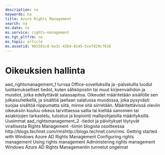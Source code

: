 ```yaml
---
description: na
keywords: na
title: Azure Rights Management
search: na
ms.date: na
ms.service: rights-management
ms.tgt_pltfrm: na
ms.topic: article
ms.assetid: 965581c8-be3c-43b4-8145-5cefd29c7636
---
```

# Oikeuksien hallinta
<?xml version="1.0" encoding="utf-8"?>
<developerConceptualDocument xmlns="http://ddue.schemas.microsoft.com/authoring/2003/5" xmlns:xlink="http://www.w3.org/1999/xlink">
  <introduction>
    <para>
      <token>aad_rightsmanagement_1</token> turvaa Office-sovelluksilla ja -palveluilla luodut luottamukselliset tiedot, kuten sähköpostin tai muut kirjeenvaihdon ja muistiot, jotka edellyttävät salassapitoa. Oikeudet määritetään sisällölle sen julkaisuhetkellä, ja sisältöä jaellaan salatussa muodossa, joka pysyvästi suojaa sisältöä riippumatta siitä, minne sitä siirretään. Määritettävissä oleviin oikeuksiin kuuluu oikeus tarvittaessa sallia tai kieltää sanomien tai asiakirjojen tarkastelu, tulostus ja kopiointi mallipohjaisilla määrityksillä.</para>
    <alert class="note">
      <para>Uusimmat <token>aad_rightsmanagement_2</token> -tiedot ja päivitykset löytyvät virallisesta Rights Management -tiimin blogista osoitteessa <externalLink><linkText>http://blogs.technet.com/rms</linkText><linkUri>http://blogs.technet.com/rms</linkUri></externalLink>. </para>
    </alert>
    <list class="bullet">
      <listItem>
        <para>
          <link xlink:href="5214667c-ec69-42ca-8bbf-8cb22da8c62e">Getting started with Windows Azure AD Rights Management</link>
        </para>
      </listItem>
      <listItem>
        <para>
          <link xlink:href="206a0bfe-0912-4e0e-aa15-484b000b264c">Configuring rights management</link>
        </para>
      </listItem>
      <listItem>
        <para>
          <link xlink:href="18564e4a-9364-4ed2-8f17-89d24fc0d878">Using rights management</link>
        </para>
      </listItem>
      <listItem>
        <para>
          <link xlink:href="a890e04a-4b70-41b5-8d5f-3c210a669faa">Administering rights management</link>
        </para>
      </listItem>
      <listItem>
        <para>
          <legacyLink xlink:href="749e7d87-32cc-4e03-89ab-5cec156523ae">Windows Azure AD Rights Managementin tunnetut ongelmat</legacyLink>
        </para>
      </listItem>
    </list>
  </introduction>
  <relatedTopics />
</developerConceptualDocument>